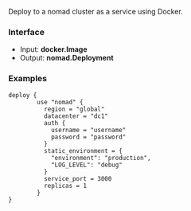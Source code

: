 <!-- This file was generated via `make gen/integrations-hcl` -->
Deploy to a nomad cluster as a service using Docker.

### Interface

- Input: **docker.Image**
- Output: **nomad.Deployment**

### Examples

```hcl
deploy {
        use "nomad" {
          region = "global"
          datacenter = "dc1"
          auth {
            username = "username"
            password = "password"
          }
          static_environment = {
            "environment": "production",
            "LOG_LEVEL": "debug"
          }
          service_port = 3000
          replicas = 1
        }
}
```

